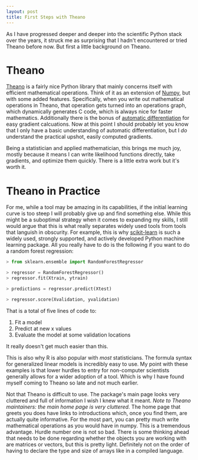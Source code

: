 ```yaml
---
layout: post
title: First Steps with Theano
---
```


As I have progressed deeper and deeper into the scientific Python stack over the
years, it struck me as surprising that I hadn't encountered or tried Theano
before now. But first a little background on Theano.

# Theano

[Theano](http://www.deeplearning.net/software/theano/index.html) is a fairly
nice Python library that mainly concerns itself with efficient mathematical
operations. Think of it as an extension of [Numpy](http://www.numpy.org/), but
with some added features. Specifically, when you write out mathematical
operations in Theano, that operation gets turned into an operations graph, which
dynamically generates C code, which is always nice for faster mathematics.
Additionally there is the bonus of [automatic differentiation](https://en.wikipedia.org/wiki/Automatic_differentiation)
for easy gradient calcuations. Now at this point I should probably let you know
that I only have a basic understanding of automatic differentiation, but I *do*
understand the practical upshot, easily computed gradients.

Being a statistician and applied mathematician, this brings me much joy, mostly
because it means I can write likelihood functions directly, take gradients, and
optimize them quickly. There is a little extra work but it's worth it.

# Theano in Practice

For me, while a tool may be amazing in its capabilities, if the initial learning curve is too steep I will probably give up and find something else. While this might be a suboptimal strategy when it comes to expanding my skills, I still would argue that this is what really separates widely used tools from tools that languish in obscurity. For example, this is why [scikit-learn](http://www.scikit-learn.org)
is such a widely used, strongly supported, and actively developed Python machine learning package. All you really have to do is the following if you want to do a random forest regression:

```python
> from sklearn.ensemble import RandomForestRegressor

> regressor = RandomForestRegressor()
> regressor.fit(Xtrain, ytrain)

> predictions = regressor.predict(Xtest)

> regressor.score(Xvalidation, yvalidation)
```

That is a total of five lines of code to:

1. Fit a model
2. Predict at new x values
3. Evaluate the model at some validation locations

It really doesn't get much easier than this.

This is also why R is also popular with _most_ statisticians. The formula syntax for generalized linear models is incredibly easy to use. My point with these examples is that lower hurdles to entry for non-computer scientists generally allows for a wider adoption of a tool. Which is why I have found myself coming to Theano so late and not much earlier.

Not that Theano is difficult to use. The package's main page looks very cluttered and full of information I wish I knew what it meant. *Note to Theano maintainers: the main home page is very cluttered.* The home page that greets you does have links to introductions which, once you find them, are actually quite informative. For the most part, you can pretty much write mathematical operations as you would have in numpy. This is a tremendous advantage. Hurdle number one is not so bad.
There is some thinking ahead that needs to be done regarding whether the objects you are working with are matrices or vectors, but this is pretty light. Definitely not on the order of having to declare the type and size of arrays like in a compiled language.
